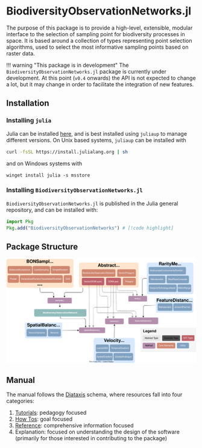 # BiodiversityObservationNetworks.jl

The purpose of this package is to provide a high-level, extensible, modular interface to the selection of sampling point for biodiversity processes in space. It is based around a collection of types representing point selection algorithms, used to select the most informative sampling points based on raster data. 

!!! warning "This package is in development"
    The `BiodiversityObservationNetworks.jl` package is currently under development. At this point (`v0.4` onwards) the API is not expected to change a lot, but it may change in order to facilitate the integration of new features.

## Installation

### Installing `julia`

Julia can be installed [here](https://julialang.org/downloads/), and is best installed using `juliaup` to manage different versions. On Unix based systems, `juliaup` can be installed with 

```bash
curl -fsSL https://install.julialang.org | sh
```

and on Windows systems with

```pwsh
winget install julia -s msstore
```

### Installing `BiodiversityObservationNetworks.jl`

`BiodiversityObservationNetworks.jl` is published in the Julia general repository, and can be installed with:

```julia
import Pkg
Pkg.add("BiodiversityObservationNetworks") # [!code highlight]
```

## Package Structure

![Overview of the package](./assets/structure.drawio.svg)


## Manual

The manual follows the [Diataxis](https://diataxis.fr/) schema, where resources fall into four categories:

1. [Tutorials](./tutorials): pedagogy focused
2. [How Tos](./howto): goal focused
3. [Reference](./reference): comprehensive information focused
4. Explanation: focused on understanding the design of the software (primarily for those interested in
   contributing to the package)
